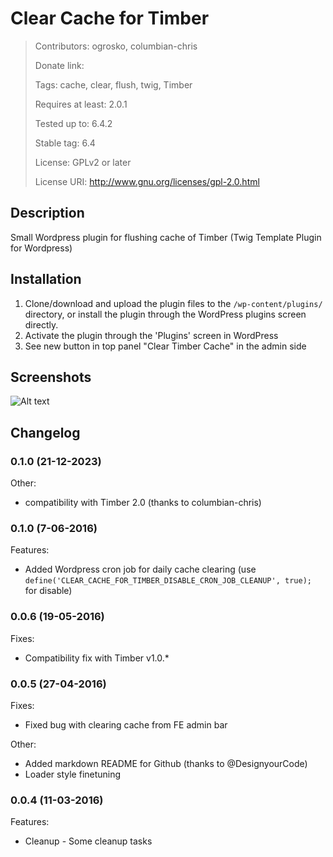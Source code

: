 Clear Cache for Timber
======================

> Contributors: ogrosko, columbian-chris
>
> Donate link:
>
> Tags: cache, clear, flush, twig, Timber
>
> Requires at least: 2.0.1
>
> Tested up to: 6.4.2
>
> Stable tag: 6.4
>
> License: GPLv2 or later
>
> License URI: http://www.gnu.org/licenses/gpl-2.0.html

## Description

Small Wordpress plugin for flushing cache of Timber (Twig Template Plugin for Wordpress)

## Installation

1. Clone/download and upload the plugin files to the `/wp-content/plugins/` directory, or install the plugin through the WordPress plugins screen directly.
2. Activate the plugin through the 'Plugins' screen in WordPress
3. See new button in top panel "Clear Timber Cache" in the admin side


## Screenshots

![Alt text](/assets/screenshot-1.png?raw=true "Screenshot of plugin")

## Changelog

### 0.1.0 (21-12-2023)

Other:

  - compatibility with Timber 2.0 (thanks to columbian-chris)

### 0.1.0 (7-06-2016)

Features:

  - Added Wordpress cron job for daily cache clearing (use `define('CLEAR_CACHE_FOR_TIMBER_DISABLE_CRON_JOB_CLEANUP', true);` for disable)

### 0.0.6 (19-05-2016)

Fixes:

  - Compatibility fix with Timber v1.0.*

### 0.0.5 (27-04-2016)

Fixes:

  - Fixed bug with clearing cache from FE admin bar

Other:

  - Added markdown README for Github (thanks to @DesignyourCode)
  - Loader style finetuning


### 0.0.4 (11-03-2016)

Features:

  - Cleanup - Some cleanup tasks
